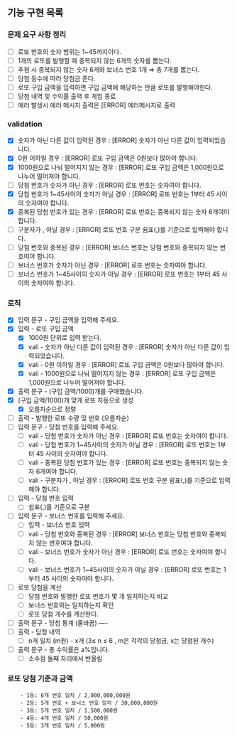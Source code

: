 ## 기능 구현 목록

### 문제 요구 사항 정리

- [ ]  로또 번호의 숫자 범위는 1~45까지이다.
- [ ]  1개의 로또를 발행할 때 중복되지 않는 6개의 숫자를 뽑는다.
- [ ]  추첨 시 중복되지 않는 숫자 6개와 보너스 번호 1개 ⇒ 총 7개를 뽑는다.
- [ ]  당첨 등수에 따라 당첨금 준다.
- [ ]  로또 구입 금액을 입력하면 구입 금액에 해당하는 만큼 로또를 발행해야한다.
- [ ]  당첨 내역 및 수익률 출력 후 게임 종료
- [ ]  에러 발생시 에러 메시지 출력은 [ERROR] 에러메시지로 출력

### validation

- [x] 숫자가 아닌 다른 값이 입력된 경우 : [ERROR] 숫자가 아닌 다른 값이 입력되었습니다.
- [x] 0원 이하일 경우 : [ERROR] 로또 구입 금액은 0원보다 많아야 합니다.
- [x] 1000원으로 나눠 떨어지지 않는 경우 : [ERROR] 로또 구입 금액은 1,000원으로 나누어 떨어져야 합니다.
- [ ] 당첨 번호가 숫자가 아닌 경우 : [ERROR] 로또 번호는 숫자여야 합니다.
- [x] 당첨 번호가 1~45사이의 숫자가 아닐 경우 :  [ERROR] 로또 번호는 1부터 45 사이의 숫자여야 합니다.
- [x] 중복된 당첨 번호가 있는 경우 : [ERROR] 로또 번호는 중복되지 않는 숫자 6개여야 합니다.
- [ ] 구분자가 , 아닐 경우 : [ERROR] 로또 번호 구분 쉼표(,)를 기준으로 입력해야 합니다.
- [ ] 당첨 번호와 중복된 경우 : [ERROR] 보너스 번호는 당첨 번호와 중복되지 않는 번호여야 합니다.
- [ ] 보너스 번호가 숫자가 아닌 경우 : [ERROR] 로또 번호는 숫자여야 합니다.
- [ ] 보너스 번호가 1~45사이의 숫자가 아닐 경우 :  [ERROR] 로또 번호는 1부터 45 사이의 숫자여야 합니다.

### 로직

- [x]  입력 문구 - 구입 금액을 입력해 주세요.
- [x]  입력 - 로또 구입 금액
    - [x]  1000원 단위로 입력 받는다.
    - [x]  vali - 숫자가 아닌 다른 값이 입력된 경우 : [ERROR] 숫자가 아닌 다른 값이 입력되었습니다.
    - [x]  vali - 0원 이하일 경우 : [ERROR] 로또 구입 금액은 0원보다 많아야 합니다.
    - [x]  vali - 1000원으로 나눠 떨어지지 않는 경우 : [ERROR] 로또 구입 금액은 1,000원으로 나누어 떨어져야 합니다.
- [x]  출력 문구 - (구입 금액/1000)개를 구매했습니다.
- [x] (구입 금액/1000)개 맞게 로또 자동으로 생성
    - [x] 오름차순으로 정렬
- [ ]  출력 - 발행한 로또 수량 및 번호 (오름차순)
- [ ]  입력 문구 - 당첨 번호를 입력해 주세요.
    - [ ]  vali - 당첨 번호가 숫자가 아닌 경우 : [ERROR] 로또 번호는 숫자여야 합니다.
    - [ ]  vali - 당첨 번호가 1~45사이의 숫자가 아닐 경우 :  [ERROR] 로또 번호는 1부터 45 사이의 숫자여야 합니다.
    - [ ]  vali - 중복된 당첨 번호가 있는 경우 : [ERROR] 로또 번호는 중복되지 않는 숫자 6개여야 합니다.
    - [ ]  vali - 구분자가 , 아닐 경우 : [ERROR] 로또 번호 구분 쉼표(,)를 기준으로 입력해야 합니다.
- [ ]  입력 - 당첨 번호 입력
    - [ ]  쉽표(,)를 기준으로 구분
- [ ]  입력 문구 - 보너스 번호를 입력해 주세요.
    - [ ]  입력 - 보너스 번호 입력
    - [ ]  vali - 당첨 번호와 중복된 경우 : [ERROR] 보너스 번호는 당첨 번호와 중복되지 않는 번호여야 합니다.
    - [ ]  vali - 보너스 번호가 숫자가 아닌 경우 : [ERROR] 로또 번호는 숫자여야 합니다.
    - [ ]  vali - 보너스 번호가 1~45사이의 숫자가 아닐 경우 :  [ERROR] 로또 번호는 1부터 45 사이의 숫자여야 합니다.
- [ ]  로또 당첨을 계산
    - [ ]  당첨 번호와 발행한 로또 번호가 몇 개 일치하는지 비교
    - [ ]  보너스 번호와는 일치하는지 확인
    - [ ]  로또 당첨 개수를 계산한다.
- [ ]  출력 문구 - 당첨 통계 (줄바꿈) —-
- [ ]  출력 - 담청 내역
    - [ ]  n개 일치 (m원) - x개 (3≤ n ≤ 6 , m은 각각의 당첨금, x는 당첨된 개수)
- [ ]  출력 문구 - 총 수익률은 a%입니다.
    - [ ]  소수점 둘째 자리에서 반올림

### 로또 당첨 기준과 금액

```
    - 1등: 6개 번호 일치 / 2,000,000,000원
    - 2등: 5개 번호 + 보너스 번호 일치 / 30,000,000원
    - 3등: 5개 번호 일치 / 1,500,000원
    - 4등: 4개 번호 일치 / 50,000원
    - 5등: 3개 번호 일치 / 5,000원
```